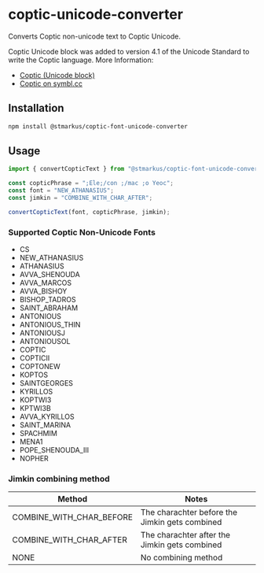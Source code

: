 
# coptic-unicode-converter

Converts Coptic non-unicode text to Coptic Unicode.

Coptic Unicode block was added to version 4.1 of the Unicode Standard to write the Coptic language.
More Information:
- [Coptic (Unicode block)](https://en.wikipedia.org/wiki/Coptic_(Unicode_block))
- [Coptic on symbl.cc](https://symbl.cc/en/unicode/blocks/coptic/)


## Installation

```sh
npm install @stmarkus/coptic-font-unicode-converter
```

## Usage

```javascript
import { convertCopticText } from "@stmarkus/coptic-font-unicode-converter";

const copticPhrase = ";Ele;/con ;/mac ;o Yeoc";
const font = "NEW_ATHANASIUS";
const jimkin = "COMBINE_WITH_CHAR_AFTER";

convertCopticText(font, copticPhrase, jimkin);
```

### Supported Coptic Non-Unicode Fonts 

  - CS
  - NEW_ATHANASIUS
  - ATHANASIUS
  - AVVA_SHENOUDA
  - AVVA_MARCOS
  - AVVA_BISHOY
  - BISHOP_TADROS
  - SAINT_ABRAHAM
  - ANTONIOUS
  - ANTONIOUS_THIN
  - ANTONIOUSJ
  - ANTONIOUSOL
  - COPTIC
  - COPTICII
  - COPTONEW
  - KOPTOS
  - SAINTGEORGES
  - KYRILLOS
  - KOPTWI3
  - KPTWI3B
  - AVVA_KYRILLOS
  - SAINT_MARINA
  - SPACHMIM
  - MENA1
  - POPE_SHENOUDA_III
  - NOPHER

### Jimkin combining method

| Method | Notes |
| ------ | ------ |
| COMBINE_WITH_CHAR_BEFORE | The charachter before the Jimkin gets combined |
| COMBINE_WITH_CHAR_AFTER | The charachter after the Jimkin gets combined |
| NONE | No combining method |
